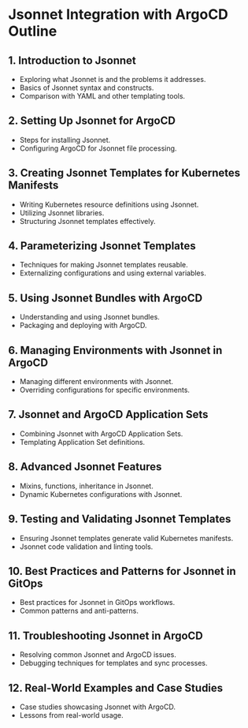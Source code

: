 
# Jsonnet Integration with ArgoCD Outline

## 1. Introduction to Jsonnet
- Exploring what Jsonnet is and the problems it addresses.
- Basics of Jsonnet syntax and constructs.
- Comparison with YAML and other templating tools.

## 2. Setting Up Jsonnet for ArgoCD
- Steps for installing Jsonnet.
- Configuring ArgoCD for Jsonnet file processing.

## 3. Creating Jsonnet Templates for Kubernetes Manifests
- Writing Kubernetes resource definitions using Jsonnet.
- Utilizing Jsonnet libraries.
- Structuring Jsonnet templates effectively.

## 4. Parameterizing Jsonnet Templates
- Techniques for making Jsonnet templates reusable.
- Externalizing configurations and using external variables.

## 5. Using Jsonnet Bundles with ArgoCD
- Understanding and using Jsonnet bundles.
- Packaging and deploying with ArgoCD.

## 6. Managing Environments with Jsonnet in ArgoCD
- Managing different environments with Jsonnet.
- Overriding configurations for specific environments.

## 7. Jsonnet and ArgoCD Application Sets
- Combining Jsonnet with ArgoCD Application Sets.
- Templating Application Set definitions.

## 8. Advanced Jsonnet Features
- Mixins, functions, inheritance in Jsonnet.
- Dynamic Kubernetes configurations with Jsonnet.

## 9. Testing and Validating Jsonnet Templates
- Ensuring Jsonnet templates generate valid Kubernetes manifests.
- Jsonnet code validation and linting tools.

## 10. Best Practices and Patterns for Jsonnet in GitOps
- Best practices for Jsonnet in GitOps workflows.
- Common patterns and anti-patterns.

## 11. Troubleshooting Jsonnet in ArgoCD
- Resolving common Jsonnet and ArgoCD issues.
- Debugging techniques for templates and sync processes.

## 12. Real-World Examples and Case Studies
- Case studies showcasing Jsonnet with ArgoCD.
- Lessons from real-world usage.

